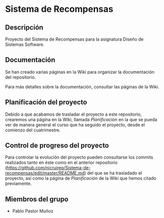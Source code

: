 # Sistema de Recompensas

## Descripción

Proyecto del Sistema de Recompensas para la asignatura Diseño de Sistemas Software.

## Documentación

Se han creado varias páginas en la Wiki para organizar la documentación del repositorio.

Para más detalles sobre la documentación, consultar las páginas de la Wiki.

## Planificación del proyecto

Debido a que acabamos de trasladar el proyecto a este repositorio, crearemos una página en la Wiki, llamada _Planificación_ en la que se pueda ver de manera general el curso que ha seguido el proyecto, desde el comienzo del cuatrimestre.

## Control de progreso del proyecto

Para controlar la evolución del proyecto pueden consultarse los commits realizados tanto en éste como en el anterior repositorio (https://github.com/nicruireq/Sistema-de-recompensas/edit/master/README.md) del que se ha trasladado el proyecto, así como la página de _Planificación_ de la Wiki que hemos citado previamente.

## Miembros del grupo
* Pablo Pastor Muñoz
